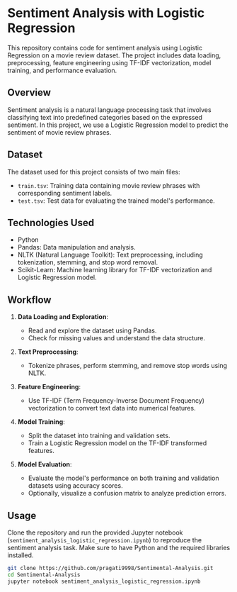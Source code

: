 # Sentiment Analysis with Logistic Regression

This repository contains code for sentiment analysis using Logistic Regression on a movie review dataset. The project includes data loading, preprocessing, feature engineering using TF-IDF vectorization, model training, and performance evaluation.

## Overview

Sentiment analysis is a natural language processing task that involves classifying text into predefined categories based on the expressed sentiment. In this project, we use a Logistic Regression model to predict the sentiment of movie review phrases.

## Dataset

The dataset used for this project consists of two main files:
- `train.tsv`: Training data containing movie review phrases with corresponding sentiment labels.
- `test.tsv`: Test data for evaluating the trained model's performance.

## Technologies Used

- Python
- Pandas: Data manipulation and analysis.
- NLTK (Natural Language Toolkit): Text preprocessing, including tokenization, stemming, and stop word removal.
- Scikit-Learn: Machine learning library for TF-IDF vectorization and Logistic Regression model.

## Workflow

1. **Data Loading and Exploration**:
   - Read and explore the dataset using Pandas.
   - Check for missing values and understand the data structure.

2. **Text Preprocessing**:
   - Tokenize phrases, perform stemming, and remove stop words using NLTK.

3. **Feature Engineering**:
   - Use TF-IDF (Term Frequency-Inverse Document Frequency) vectorization to convert text data into numerical features.

4. **Model Training**:
   - Split the dataset into training and validation sets.
   - Train a Logistic Regression model on the TF-IDF transformed features.

5. **Model Evaluation**:
   - Evaluate the model's performance on both training and validation datasets using accuracy scores.
   - Optionally, visualize a confusion matrix to analyze prediction errors.

## Usage

Clone the repository and run the provided Jupyter notebook (`sentiment_analysis_logistic_regression.ipynb`) to reproduce the sentiment analysis task. Make sure to have Python and the required libraries installed.

```bash
git clone https://github.com/pragati9998/Sentimental-Analysis.git
cd Sentimental-Analysis
jupyter notebook sentiment_analysis_logistic_regression.ipynb
